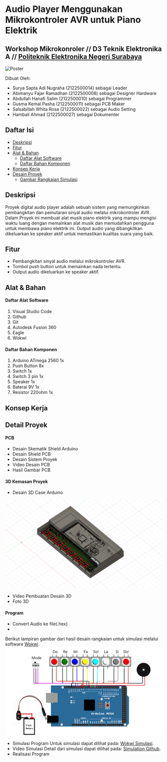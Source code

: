 # Audio Player Menggunakan Mikrokontroler AVR untuk Piano Elektrik 
## Workshop Mikrokonroler // D3 Teknik Elektronika A // <a href="https://www.pens.ac.id/" target="_blank">Politeknik Elektronika Negeri Surabaya</a>

<img src="" alt="Poster">

Dibuat Oleh:
- Surya Sapta Adi Nugraha  (2122500014) sebagai Leader
- Abimanyu Fajar Ramadhan  (2122500008) sebagai Designer Hardware
- Abdullah Hanafi Salim    (2122500010) sebagai Programmer
- Gusma Kemal Pasha        (2122500011) sebagai PCB Maker
- Salsabillah Whita Rosa   (2122500022) sebagai Audio Setting
- Hambali Ahmad            (2122500027) sebagai Dokumenter

## Daftar Isi
- [Deskripsi](#Deskripsi)
- [Fitur](#Fitur)
- [Alat & Bahan](#Alat-&-Bahan)
  - [Daftar Alat Software](#Daftar-Alat-Software)
  - [Daftar Bahan Komponen](#Daftar-Bahan-Komponen)
- [Konsep Kerja](#Konsep-Kerja)
- [Desain Proyek](#Desain-Proyek)
  - [Gambar Rangkaian Simulasi](#Gambar-Rangkaian-Simulasi)
  
## Deskripsi
Proyek digital audio player adalah sebuah sistem yang memungkinkan pembangkitan dan pemutaran sinyal audio melalui mikrokontroler AVR. Dalam Proyek ini membuat alat musik piano elektrik yang mampu mengisi waktu luang dengan memainkan alat musik dan memudahkan pengguna untuk membawa piano elektrik ini. Output audio yang dibangkitkan dikeluarkan ke speaker aktif untuk memastikan kualitas suara yang baik.

## Fitur
- Pembangkitan sinyal audio melalui mikrokontroler AVR.
- Tombol push button untuk memainkan nada tertentu.
- Output audio dikeluarkan ke speaker aktif.

## Alat & Bahan
#### Daftar Alat Software
1. Visual Studio Code
2. Github
3. Git
4. Autodesk Fusion 360
5. Eagle
6. Wokwi
#### Daftar Bahan Komponen
1. Arduino ATmega 2560  1x
2. Push Button          8x
3. Switch               1x
4. Switch 3 pin         1x
5. Speaker              1x
6. Baterai 9V           1x
7. Resistor 220ohm      1x

## Konsep Kerja

## Detail Proyek
#### PCB
- Desain Skematik Shield Arduino
- Desain Shield PCB
- Desain Sistem Proyek
- Video Desain PCB
- Hasil Gambar PCB
#### 3D Kemasan Proyek
- Desain 3D Case Arduino
<img src="https://github.com/SuryaSaptaAdiN/Project_Audio-Player-Menggunakan-Mikrokontroler-AVR-untuk-Piano-Elektrik/blob/main/3D%20Package/Piano%202%20Front.png" alt="Desain 3D">

- Video Pembuatan Desain 3D
- Foto 3D

#### Program
- Convert Audio ke file(.hex)
- 
Berikut lampiran gambar dari hasil desain rangkaian untuk simulasi melalui software <a href="https://wokwi.com/" target="_blank">Wokwi</a>.
<img src="https://github.com/SuryaSaptaAdiN/Project_Audio-Player-Menggunakan-Mikrokontroler-AVR-untuk-Piano-Elektrik/blob/main/Simulation/simulasi.jpeg" alt="Simulasi">
- Simulasi Program
Untuk simulasi dapat dilihat pada: <a href="https://wokwi.com/projects/398312099364933633" target="_blank">Wokwi Simulasi</a>.
- Video Simulasi
Detail dari simulasi dapat dilihat pada: <a href="https://github.com/SuryaSaptaAdiN/Project_Audio-Player-Menggunakan-Mikrokontroler-AVR-untuk-Piano-Elektrik/tree/main/Simulation" target="_blank">Simulation Github</a>.
- Realisasi Program

